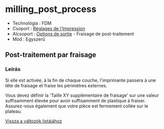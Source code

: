 # milling\_post\_process

* Technológia : FDM
* Csoport : [Réglages de l'Impression](../print_settings/print_settings.md)
* Alcsoport : [Options de sortie](../print_settings/print_settings.md#options-de-sortie) - Fraisage de post-traitement
* Mód : Egyszerű

## Post-traitement par fraisage

### Leírás

Si elle est activée, à la fin de chaque couche, l'imprimante passera à une tête de fraisage et fraise les périmètres externes.

Vous devez définir la 'Taille XY supplémentaire de fraisage' sur une valeur suffisamment élevée pour avoir suffisamment de plastique à fraiser. Assurez-vous également que votre pièce est fermement collée sur le plateau.

[Vissza a változók listájához](variable_list.md)

